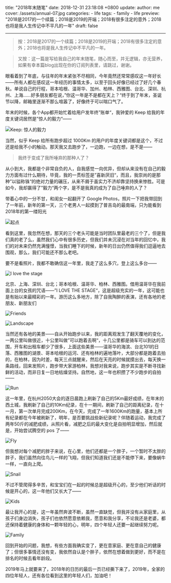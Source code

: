 title: "2018年末随笔"
date: 2018-12-31 23:18:08 +0800
update:
author: me
cover: /assets/annual-07.jpg
categories:
    - life
tags:
    - family
    - life
preview: "2018是2017的一个续篇；2018是2019的开端；2018有很多注定的意外；2018也将是我人生传记中不平凡的一年"
draft: false

---

>按：2018是2017的一个续篇；2018是2019的开端；2018有很多注定的意外；2018也将是我人生传记中不平凡的一年。

>又按：这一篇是写给我自己的年末随笔，随心而至，并无逻辑，亦无营养，如果有幸本篇blog出现在你的订阅列表里，请跳过，谢谢。

眼看着到了年底，与往年的年末紧张不尽相同，今年竟然还常常感叹这一年好长——所有人都在感叹这一年经历的事情太多，以至于回头好像已经过了好几个春秋。单说自己的行程，哥本哈根、温哥华、加州、柏林、西雅图、台北、深圳、杭州、上海……好多朋友都在说，”你这一年是不是都在天上？“终于到了年末，圣诞节以降，邮箱里逐渐不那么喧嚣了，好像终于可以喘口气了。

年末的时候，各个App都开始忙着给用户发年终”账单“，我钟爱的 Keep 给我的年度关键词居然是”惊人的毅力“——

![Keep: 惊人的毅力](/assets/keep-2018.jpg)

当然，似乎 Keep 给所有跑步超过 1000Km 的用户的年度关键词都是这个，不过还是给我不小的触动。那天我又去跑步了，一边跑，一边在想，是不是——

> 我终于变成了我所唾弃的那种人了？

从小到大，我都是个非常自负的人，自我感觉一向优异，但却从来没有在自己的毅力方面有过什么期待，毕竟，我的一贯标签是”喜新厌旧“，而且，我崇尚的是那种”以镒称铢“的绝对力量的碾压，从来不屑于虽实力不济却靠坚持换来惨胜。可是如今，我却赢得了”毅力“两个字，是不是我真的成为了自己唾弃的人了？

带着心中的一分不甘，和闺女一起翻开了 Google Photos，照片一下把我带回到了一年前，新年的第一天，三个老男人一起摸到了普吉岛的最南端，只为能看到2018年的第一缕阳光

![起点](/assets/annual-01.jpg)

看到这里，我忽然在想，那天的三个老头可能是当时团队里最老的三个了，但是我们真的老了么，虽然我们心中有很多历史，但我们并未沉浸在对当年的回忆中，我们的对未来仍然充满憧憬，当我们睡下的时候，新年的日出仍然值得我们逗逼地去围观，那么，我们可能还不那么老吧。

要不是看照片，我都不敢确信这一年里，我走了这么多穴，登上这么多台——

![I love the stage](/assets/annual-02.jpg)

北京、上海、深圳、台北；哥本哈根、温哥华、柏林、西雅图。借用温哥华在我前面上台的女孩的咒语——”I LOVE THE STAGE“，这是超级充实的一年，这可能也是有始以来最精彩的一年。游历这么多地方，除了自我陶醉的表演，还有各地的老朋友、新朋友们

![Friends](/assets/annual-03.jpg)

![Landscape](/assets/annual-04.jpg)

当然还有各地的美景——自从开始跑步以来，我的距离观发生了翻天覆地的变化，一两公里叫做很近，十公里叫做”可以跑着去啊“，十几公里都是骑车可以到达的范围，开车和出租车都少了很多，上面这些美景——温哥华的海滨、台北101的日落、西雅图的湖景、哥本哈根的运河、还有柏林的遍地落叶，大部分都是跑着去拍的，在柏林，因为时差，每天三点就醒来，然后在天亮的时候就摸出去，每天换一条路线，回来发照片，跑步带大家游柏林，我想对我来说，跑步其实是不断寻找新鲜的活动，而非日复一日地枯燥坚持。自然地，这一年也积攒了不少跑步的自拍——

![Run](/assets/annual-05.jpg)

这一年里，在杭州2050大会的逐日晨跑上刷新了自己的5Km最好成绩，在年末的西土城，我刷新了自己的10Km纪录，在十一期间，刷新了自己的距离纪录，在十一月，第一次单月完成200Km，在今天，完成了一年1600Km的跑量，基本上所有纪录都在今年被刷新了，明年，是否要挑战些新纪录呢？伴随着运动，我完成了两年50斤的减肥成绩，从照片看，减肥之后的最大变化是自拍明显增加，然后就是，开始尝试腾空的 pos 了——

![Fly](/assets/annual-06.jpg)

但我想对每个减肥的胖子来说，在心里，他们还都是一个胖子，一个暂时不太胖的胖子，我们虽然向往鸟儿一样的飞翔，但我们知道我们还是不能停下来，要像蜗牛一样，一直向上爬。

![Snail](/assets/annual-07.jpg)

不过不管爬得多辛苦，和宝宝们在一起的时候总是超级开心的，至少他们听话的时候是开心的，这一年他们又长大了——

![Kids](/assets/annual-08.jpg)

最让我开心的是，这一年虽然奔波不断，虽然一直缺觉，但我并没有从家庭里，从孩子们身边消失，孩子们也依然愿意依赖我，愿意和我分享，不论我还是老婆，都还保持着健康的身体和一颗年轻的心，明年，四个年轻人还要一起继续努力呢。

![Family](/assets/annual-09.jpg)

回到开始的问题，我想，有些方面我确实变了，更在意家庭、更在意自己的健康了；但很多事情还没有变，我依然自认是个胖子，依然在想着做到更好，而不是在排名的时候去看年龄段。

2019年马上就要来了，2018年的日历的最后一页已经撕下来了，2019年，全家的四位年轻人，还有各位看到这里的年轻人们，加油吧！
